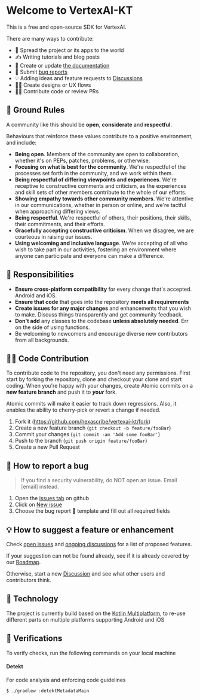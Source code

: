 # Welcome to VertexAI-KT

This is a free and open-source SDK for VertexAI.

There are many ways to contribute:

* 📣 Spread the project or its apps to the world
* ✍️ Writing tutorials and blog posts
* 📝 Create or update [the documentation](https://github.com/hexascribe/vertexai-kt/wiki)
* 🐛 Submit [bug reports](https://github.com/hexascribe/vertexai-kt/issues)
* 💡 Adding ideas and feature requests to [Discussions](https://github.com/hexascribe/vertexai-kt/discussions)
* 👩‍🎨 Create designs or UX flows
* 🧑‍💻 Contribute code or review PRs

## 📜 Ground Rules

A community like this should be **open**, **considerate** and **respectful**.

Behaviours that reinforce these values contribute to a positive environment, and include:

* **Being open**. Members of the community are open to collaboration, whether it's on PEPs, patches, problems, or otherwise.
* **Focusing on what is best for the community**. We're respectful of the processes set forth in the community, and we work within them.
* **Being respectful of differing viewpoints and experiences**. We're receptive to constructive comments and criticism, as the experiences and skill sets of other members contribute to the whole of our efforts.
* **Showing empathy towards other community members**. We're attentive in our communications, whether in person or online, and we're tactful when approaching differing views.
* **Being respectful**. We're respectful of others, their positions, their skills, their commitments, and their efforts.
* **Gracefully accepting constructive criticism**. When we disagree, we are courteous in raising our issues.
* **Using welcoming and inclusive language**. We're accepting of all who wish to take part in our activities, fostering an environment where anyone can participate and everyone can make a difference.

## 🤝 Responsibilities

* **Ensure cross-platform compatibility** for every change that's accepted. Android and iOS.
* **Ensure that code** that goes into the repository **meets all requirements**
* **Create issues for any major changes** and enhancements that you wish to make. Discuss things transparently and get community feedback.
* **Don't add** any classes to the codebase **unless absolutely needed**. Err on the side of using functions.
* Be welcoming to newcomers and encourage diverse new contributors from all backgrounds.

## 🧑‍💻 Code Contribution

To contribute code to the repository, you don't need any permissions.
First start by forking the repository, clone and checkout your clone and start coding.
When you're happy with your changes, create Atomic commits on a **new feature branch** and push it to ***your*** fork.

Atomic commits will make it easier to track down regressions. Also, it enables the ability to cherry-pick or revert a change if needed.

1. Fork it (https://github.com/hexascribe/vertexai-kt/fork)
2. Create a new feature branch (`git checkout -b feature/fooBar`)
3. Commit your changes (`git commit -am 'Add some fooBar'`)
4. Push to the branch (`git push origin feature/fooBar`)
5. Create a new Pull Request


## 🐛 How to report a bug

> If you find a security vulnerability, do NOT open an issue. Email [email] instead.

1. Open the [issues tab](https://github.com/hexascribe/vertexai-kt/issues) on github
2. Click on [New issue](https://github.com/hexascribe/vertexai-kt/issues/new/choose)
3. Choose the bug report 🐛 template and fill out all required fields

## 💡 How to suggest a feature or enhancement

Check [open issues](https://github.com/hexascribe/vertexai-kt/issues) and [ongoing discussions](https://github.com/hexascribe/vertexaic-kt/discussions) for a list of proposed features.

If your suggestion can not be found already, see if it is already covered by our [Roadmap](https://github.com/hexascribe/vertexai-kt#roadmap).

Otherwise, start a new [Discussion](https://github.com/hexascribe/vertexai-kt/discussions) and see what other users and contributors think.

## 💾 Technology

The project is currently build based on the [Kotlin Multiplatform](https://kotlinlang.org/docs/multiplatform.html),
to re-use different parts on multiple platforms supporting Android and iOS

## 🔬 Verifications

To verify checks, run the following commands on your local machine

#### Detekt

For code analysis and enforcing code guidelines
```shell
$ ./gradlew :detektMetadataMain
```
